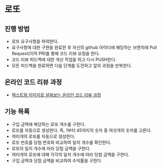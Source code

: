 # 로또
## 진행 방법
* 로또 요구사항을 파악한다.
* 요구사항에 대한 구현을 완료한 후 자신의 github 아이디에 해당하는 브랜치에 Pull Request(이하 PR)를 통해 코드 리뷰 요청을 한다.
* 코드 리뷰 피드백에 대한 개선 작업을 하고 다시 PUSH한다.
* 모든 피드백을 완료하면 다음 단계를 도전하고 앞의 과정을 반복한다.

## 온라인 코드 리뷰 과정
* [텍스트와 이미지로 살펴보는 온라인 코드 리뷰 과정](https://github.com/next-step/nextstep-docs/tree/master/codereview)

## 기능 목록
* 구입 금액에 해당하는 로또 개수를 구한다.
* 로또를 자동으로 생성한다. 즉, 1부터 45까지의 숫자 중 여섯개의 숫자를 고른다.
* 여러개의 로또를 자동으로 생성한다.
* 로또 번호를 당첨 번호와 비교하여 일치 개수를 확인한다.
* 로또의 일치 개수에 따라 당첨 금액을 구한다.
* 여러개의 로또에 대해 각각의 일치 개수에 따라 당첨 금액을 구한다.
* 구입 금액과 당첨 금액을 비교하여 수익률을 구한다.
